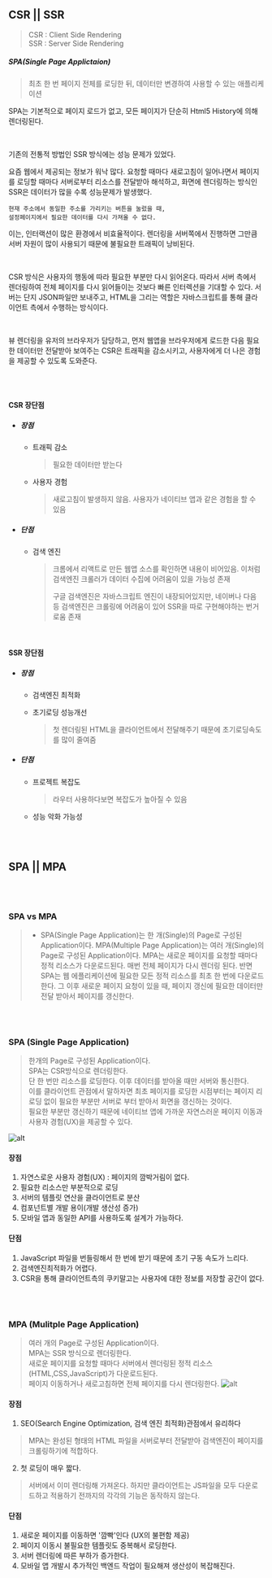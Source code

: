## CSR || SSR

> CSR : Client Side Rendering <br>
> SSR : Server Side Rendering <br>

##### SPA(Single Page Applictaion)

> 최초 한 번 페이지 전체를 로딩한 뒤, 데이터만 변경하여 사용할 수 있는 애플리케이션

SPA는 기본적으로 페이지 로드가 없고, 모든 페이지가 단순히 Html5 History에 의해 렌더링된다.

<br>

기존의 전통적 방법인 SSR 방식에는 성능 문제가 있었다.

요즘 웹에서 제공되는 정보가 워낙 많다. 요청할 때마다 새로고침이 일어나면서 페이지를 로딩할 때마다 서버로부터 리소스를 전달받아 해석하고, 화면에 렌더링하는 방식인 SSR은 데이터가 많을 수록 성능문제가 발생했다.

```
현재 주소에서 동일한 주소를 가리키는 버튼을 눌렀을 때,
설정페이지에서 필요한 데이터를 다시 가져올 수 없다.
```

이는, 인터랙션이 많은 환경에서 비효율적이다. 렌더링을 서버쪽에서 진행하면 그만큼 서버 자원이 많이 사용되기 때문에 불필요한 트래픽이 낭비된다.

<br>

CSR 방식은 사용자의 행동에 따라 필요한 부분만 다시 읽어온다. 따라서 서버 측에서 렌더링하여 전체 페이지를 다시 읽어들이는 것보다 빠른 인터렉션을 기대할 수 있다. 서버는 단지 JSON파일만 보내주고, HTML을 그리는 역할은 자바스크립트를 통해 클라이언트 측에서 수행하는 방식이다.

<br>

뷰 렌더링을 유저의 브라우저가 담당하고, 먼저 웹앱을 브라우저에게 로드한 다음 필요한 데이터만 전달받아 보여주는 CSR은 트래픽을 감소시키고, 사용자에게 더 나은 경험을 제공할 수 있도록 도와준다.

<br>

<br>

#### CSR 장단점

- ##### 장점

  - 트래픽 감소

    > 필요한 데이터만 받는다

  - 사용자 경험

    > 새로고침이 발생하지 않음. 사용자가 네이티브 앱과 같은 경험을 할 수 있음

- ##### 단점

  - 검색 엔진

    > 크롬에서 리액트로 만든 웹앱 소스를 확인하면 내용이 비어있음. 이처럼 검색엔진 크롤러가 데이터 수집에 어려움이 있을 가능성 존재
    >
    > 구글 검색엔진은 자바스크립트 엔진이 내장되어있지만, 네이버나 다음 등 검색엔진은 크롤링에 어려움이 있어 SSR을 따로 구현해야하는 번거로움 존재

<br>

#### SSR 장단점

- ##### 장점

  - 검색엔진 최적화

  - 초기로딩 성능개선

    > 첫 렌더링된 HTML을 클라이언트에서 전달해주기 때문에 초기로딩속도를 많이 줄여줌

- ##### 단점

  - 프로젝트 복잡도

    > 라우터 사용하다보면 복잡도가 높아질 수 있음

  - 성능 악화 가능성

<br>

<br>

## SPA || MPA

<br>

<br>

### SPA vs MPA

> - SPA(Single Page Application)는 한 개(Single)의 Page로 구성된 Application이다.
> MPA(Multiple Page Application)는 여러 개(Single)의 Page로 구성된 Application이다.
> MPA는 새로운 페이지를 요청할 때마다 정적 리소스가 다운로드된다. 매번 전체 페이지가 다시 렌더링 된다.
반면 SPA는 웹 에플리케이션에 필요한 모든 정적 리소스를 최초 한 번에 다운로드한다.
그 이후 새로운 페이지 요청이 있을 때, 페이지 갱신에 필요한 데이터만 전달 받아서 페이지를 갱신한다.
> 

<br>

<br>

### SPA (Single Page Application)
> 한개의 Page로 구성된 Application이다.<br>
> SPA는 CSR방식으로 렌더링한다.<br>
> 단 한 번만 리소스를 로딩한다. 이후 데이터를 받아올 때만 서버와 통신한다.<br>
> 이를 클라이언트 관점에서 말하자면 최초 페이지를 로딩한 시점부터는 페이지 리로딩 없이 필요한 부분만 서버로 부터 받아서 화면을 갱신하는 것이다. <br>
> 필요한 부분만 갱신하기 때문에 네이티브 앱에 가까운 자연스러운 페이지 이동과 사용자 경험(UX)을 제공할 수 있다.

![alt](https://i0.wp.com/hanamon.kr/wp-content/uploads/2021/03/SPA.png?resize=768%2C415&ssl=1)

#### 장점
1. 자연스로운 사용자 경험(UX) : 페이지의 깜박거림이 없다.
2. 필요한 리소스만 부분적으로 로딩
3. 서버의 템플릿 연산을 클라이언트로 분산
4. 컴포넌트별 개발 용이(개발 생산성 증가)
5. 모바일 앱과 동일한 API를 사용하도록 설계가 가능하다.

#### 단점
1. JavaScript 파일을 번들링해서 한 번에 받기 때문에 초기 구동 속도가 느리다.
2. 검색엔진최적화가 어렵다. 
3. CSR을 통해 클라이언트측의 쿠키말고는 사용자에 대한 정보를 저장할 공간이 없다.


<br>

<br>

### MPA (Mulitple Page Application)
> 여러 개의 Page로 구성된 Application이다. <br>
> MPA는 SSR 방식으로 렌더링한다. <br>
> 새로운 페이지를 요청할 때마다 서버에서 렌더링된 정적 리소스(HTML,CSS,JavaScript)가 다운로드된다.<br>
> 페이지 이동하거나 새로고침하면 전체 페이지를 다시 렌더링한다.
![alt](https://i0.wp.com/hanamon.kr/wp-content/uploads/2021/03/MPA.png?resize=768%2C415&ssl=1)

#### 장점
1. SEO(Search Engine Optimization, 검색 엔진 최적화)관점에서 유리하다
  > MPA는 완성된 형태의 HTML 파일을 서버로부터 전달받아 검색엔진이 페이지를 크롤링하기에 적합하다.

2. 첫 로딩이 매우 짧다.
  > 서버에서 이미 렌더링해 가져온다. 하지만 클라이언트는 JS파일을 모두 다운로드하고 적용하기 전까지의 각각의 기능은 동작하지 않는다.


#### 단점
1. 새로운 페이지를 이동하면 '깜빡'인다 (UX의 불편함 제공)
2. 페이지 이동시 불필요한 템플릿도 중복해서 로딩한다.
3. 서버 렌더링에 따른 부하가 증가한다.
4. 모바일 앱 개발시 추가적인 백엔드 작업이 필요해져 생산성이 복잡해진다.
